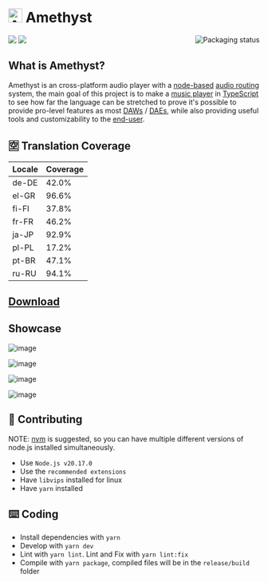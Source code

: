  # <img src="https://github.com/Geoxor/Amethyst/raw/master/assets/icon.png?raw=true" alt="Amethyst icon" height="28" width="28"> Amethyst 
 


<div>
    <a href="https://repology.org/project/amethyst-player/versions">
        <img src="https://repology.org/badge/vertical-allrepos/amethyst-player.svg" alt="Packaging status" align="right">
    </a>
    <div>
        <img src="https://img.shields.io/discord/385387666415550474?label=Discord&logo=discord&style=flat">
        <img src="https://img.shields.io/github/repo-size/geoxor/amethyst?label=Size">
    </div>
</div>

## What is Amethyst?

Amethyst is an cross-platform audio player with a [node-based](https://en.wikipedia.org/wiki/Node_graph_architecture) [audio routing](https://en.wikipedia.org/wiki/Audio_signal_flow) system, the main goal of this project is to make a [music player](https://en.wikipedia.org/wiki/Media_player_software) in [TypeScript](https://www.typescriptlang.org/) to see how far the language can be stretched to prove it's possible to provide pro-level features as most [DAWs](https://en.wikipedia.org/wiki/Digital_audio_workstation) / [DAEs](https://en.wikipedia.org/wiki/Audio_editing_software), while also providing useful tools and customizability to the [end-user](https://en.wikipedia.org/wiki/End_user).

## 🈳 Translation Coverage

<!-- START LOCALE_COVERAGE -->
| Locale | Coverage |
|--------|----------|
| de-DE | 42.0% |
| el-GR | 96.6% |
| fi-FI | 37.8% |
| fr-FR | 46.2% |
| ja-JP | 92.9% |
| pl-PL | 17.2% |
| pt-BR | 47.1% |
| ru-RU | 94.1% |
<!-- END LOCALE_COVERAGE -->

## [Download](https://amethyst.geoxor.moe/introduction)

## Showcase

![image](https://github.com/user-attachments/assets/91798ae7-96b7-4986-8c3b-ca5d5b4cec7d)

![image](https://github.com/user-attachments/assets/e56e953d-7851-4722-b721-ec30e5630054)

![image](https://github.com/user-attachments/assets/ea1dacbf-ab7e-4fda-af27-1db9e04d4e21)

![image](https://github.com/user-attachments/assets/e926efff-0917-4364-8693-7fdee220dfd3)

## 📝 Contributing

NOTE: [nvm](https://github.com/nvm-sh/nvm) is suggested, so you can have multiple different versions of node.js installed simultaneously.

- Use `Node.js v20.17.0`
- Use the `recommended extensions`
- Have `libvips` installed for linux
- Have `yarn` installed

## ⌨️ Coding

- Install dependencies with `yarn`
- Develop with `yarn dev`
- Lint with `yarn lint`. Lint and Fix with `yarn lint:fix`
- Compile with `yarn package`, compiled files will be in the `release/build` folder
